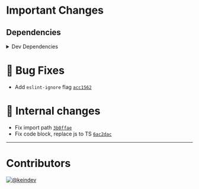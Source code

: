 # Important Changes

## Dependencies

<details>
<summary>Dev Dependencies</summary>

- Bumped **[@types/node](https://www.npmjs.com/package/@types/node/v/17.0.7)** from `17.0.6` to `17.0.7`
- Bumped **[@typescript-eslint/eslint-plugin](https://www.npmjs.com/package/@typescript-eslint/eslint-plugin/v/5.9.0)** from `5.8.1` to `5.9.0`
- Bumped **[@typescript-eslint/parser](https://www.npmjs.com/package/@typescript-eslint/parser/v/5.9.0)** from `5.8.1` to `5.9.0`
- Bumped **[eslint-plugin-import](https://www.npmjs.com/package/eslint-plugin-import/v/2.25.4)** from `2.25.3` to `2.25.4`

</details>

# :bug: Bug Fixes

- Add `eslint-ignore` flag [`acc1562`](https://github.com/keindev/stdout-update/commit/acc1562cf83f4cd9e23150e4e372d1c7cb23a35b)

# :memo: Internal changes

- Fix import path [`3b0ffae`](https://github.com/keindev/stdout-update/commit/3b0ffae430a0e942e78cca2365459fa56187c027)
- Fix code block, replace js to TS [`6ac2dac`](https://github.com/keindev/stdout-update/commit/6ac2dacdd563fe8395e585ea2ece8cd58a7d6dc5)

---

# Contributors

[![@keindev](https://avatars.githubusercontent.com/u/4527292?v=4&s=40)](https://github.com/keindev)

